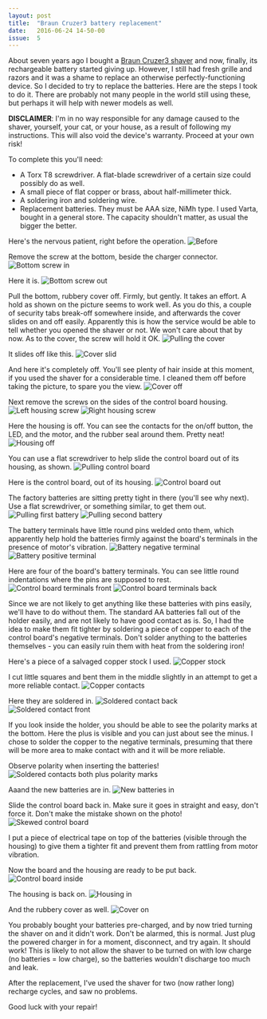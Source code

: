 ```yaml
---
layout: post
title:  "Braun Cruzer3 battery replacement"
date:   2016-06-24 14-50-00
issue:  5
---
```


About seven years ago I bought a [Braun Cruzer3 shaver][manual] and now,
finally, its rechargeable battery started giving up. However, I still had
fresh grille and razors and it was a shame to replace an otherwise
perfectly-functioning device. So I decided to try to replace the batteries.
Here are the steps I took to do it. There are probably not many people in the
world still using these, but perhaps it will help with newer models as well.

**DISCLAIMER**: I'm in no way responsible for any damage caused to the shaver,
yourself, your cat, or your house, as a result of following my instructions.
This will also void the device's warranty. Proceed at your own risk!

To complete this you'll need:

* A Torx T8 screwdriver. A flat-blade screwdriver of a certain size could
  possibly do as well.
* A small piece of flat copper or brass, about half-millimeter thick.
* A soldering iron and soldering wire.
* Replacement batteries. They must be AAA size, NiMh type. I used Varta,
  bought in a general store. The capacity shouldn't matter, as usual the
  bigger the better.

Here's the nervous patient, right before the operation.
![Before][before]

Remove the screw at the bottom, beside the charger connector.
![Bottom screw in][bottom_screw_in]

Here it is.
![Bottom screw out][bottom_screw_out]

Pull the bottom, rubbery cover off. Firmly, but gently. It takes an effort.  A
hold as shown on the picture seems to work well. As you do this, a couple of
security tabs break-off somewhere inside, and afterwards the cover slides on
and off easily. Apparently this is how the service would be able to tell
whether you opened the shaver or not. We won't care about that by now.
As to the cover, the screw will hold it OK.
![Pulling the cover][pulling_the_cover]

It slides off like this.
![Cover slid][cover_slid]

And here it's completely off. You'll see plenty of hair inside at this moment,
if you used the shaver for a considerable time. I cleaned them off before
taking the picture, to spare you the view.
![Cover off][cover_off]

Next remove the screws on the sides of the control board housing.
![Left housing screw][left_housing_screw]
![Right housing screw][right_housing_screw]

Here the housing is off. You can see the contacts for the on/off button, the
LED, and the motor, and the rubber seal around them. Pretty neat!
![Housing off][housing_off]

You can use a flat screwdriver to help slide the control board out of its
housing, as shown.
![Pulling control board][pulling_control_board]

Here is the control board, out of its housing.
![Control board out][control_board_out]

The factory batteries are sitting pretty tight in there (you'll see why next).
Use a flat screwdriver, or something similar, to get them out.
![Pulling first battery][pulling_first_battery]
![Pulling second battery][pulling_second_battery]

The battery terminals have little round pins welded onto them, which
apparently help hold the batteries firmly against the board's terminals in the
presence of motor's vibration.
![Battery negative terminal][battery_negative_terminal]
![Battery positive terminal][battery_positive_terminal]

Here are four of the board's battery terminals. You can see little round
indentations where the pins are supposed to rest.
![Control board terminals front][control_board_terminals_front]
![Control board terminals back][control_board_terminals_back]

Since we are not likely to get anything like these batteries with pins easily,
we'll have to do without them. The standard AA batteries fall out of the
holder easily, and are not likely to have good contact as is. So, I had the
idea to make them fit tighter by soldering a piece of copper to each of the
control board's negative terminals. Don't solder anything to the batteries
themselves - you can easily ruin them with heat from the soldering iron!

Here's a piece of a salvaged copper stock I used.
![Copper stock][copper_stock]

I cut little squares and bent them in the middle slightly in an attempt to get
a more reliable contact.
![Copper contacts][copper_contacts]

Here they are soldered in.
![Soldered contact back][soldered_contact_back]
![Soldered contact front][soldered_contact_front]

If you look inside the holder, you should be able to see the polarity marks at
the bottom. Here the plus is visible and you can just about see the minus.
I chose to solder the copper to the negative terminals, presuming that there
will be more area to make contact with and it will be more reliable.

Observe polarity when inserting the batteries!
![Soldered contacts both plus polarity marks][soldered_contacts_both_plus_polarity_marks]

Aaand the new batteries are in.
![New batteries in][new_batteries_in]

Slide the control board back in. Make sure it goes in straight and easy, don't
force it. Don't make the mistake shown on the photo!
![Skewed control board][skewed_control_board]

I put a piece of electrical tape on top of the batteries (visible through the
housing) to give them a tighter fit and prevent them from rattling from
motor vibration.

Now the board and the housing are ready to be put back.
![Control board inside][control_board_inside]

The housing is back on.
![Housing in][housing_in]

And the rubbery cover as well.
![Cover on][cover_on]

You probably bought your batteries pre-charged, and by now tried turning the
shaver on and it didn't work. Don't be alarmed, this is normal. Just plug the
powered charger in for a moment, disconnect, and try again. It should work!
This is likely to not allow the shaver to be turned on with low charge (no
batteries = low charge), so the batteries wouldn't discharge too much and
leak.

After the replacement, I've used the shaver for two (now rather long) recharge
cycles, and saw no problems.

Good luck with your repair!

[manual]:                                       http://www.service.braun.com/line/SH/S5733/S5733_14_NA.pdf
[before]:                                       /assets/2016-06-24-Braun-Cruzer3-battery-replacement/01.before.jpg
[bottom_screw_in]:                              /assets/2016-06-24-Braun-Cruzer3-battery-replacement/02.bottom_screw_in.jpg
[bottom_screw_out]:                             /assets/2016-06-24-Braun-Cruzer3-battery-replacement/03.bottom_screw_out.jpg
[pulling_the_cover]:                            /assets/2016-06-24-Braun-Cruzer3-battery-replacement/04.pulling_the_cover.jpg
[cover_slid]:                                   /assets/2016-06-24-Braun-Cruzer3-battery-replacement/05.cover_slid.jpg
[cover_off]:                                    /assets/2016-06-24-Braun-Cruzer3-battery-replacement/06.cover_off.jpg
[left_housing_screw]:                           /assets/2016-06-24-Braun-Cruzer3-battery-replacement/07.left_housing_screw.jpg
[right_housing_screw]:                          /assets/2016-06-24-Braun-Cruzer3-battery-replacement/08.right_housing_screw.jpg
[housing_off]:                                  /assets/2016-06-24-Braun-Cruzer3-battery-replacement/09.housing_off.jpg
[pulling_control_board]:                        /assets/2016-06-24-Braun-Cruzer3-battery-replacement/10.pulling_control_board.jpg
[control_board_out]:                            /assets/2016-06-24-Braun-Cruzer3-battery-replacement/11.control_board_out.jpg
[pulling_first_battery]:                        /assets/2016-06-24-Braun-Cruzer3-battery-replacement/12.pulling_first_battery.jpg
[pulling_second_battery]:                       /assets/2016-06-24-Braun-Cruzer3-battery-replacement/13.pulling_second_battery.jpg
[battery_negative_terminal]:                    /assets/2016-06-24-Braun-Cruzer3-battery-replacement/14.battery_negative_terminal.jpg
[battery_positive_terminal]:                    /assets/2016-06-24-Braun-Cruzer3-battery-replacement/15.battery_positive_terminal.jpg
[control_board_terminals_front]:                /assets/2016-06-24-Braun-Cruzer3-battery-replacement/16.control_board_terminals_front.jpg
[control_board_terminals_back]:                 /assets/2016-06-24-Braun-Cruzer3-battery-replacement/17.control_board_terminals_back.jpg
[copper_stock]:                                 /assets/2016-06-24-Braun-Cruzer3-battery-replacement/18.copper_stock.jpg
[copper_contacts]:                              /assets/2016-06-24-Braun-Cruzer3-battery-replacement/19.copper_contacts.jpg
[soldered_contact_back]:                        /assets/2016-06-24-Braun-Cruzer3-battery-replacement/20.soldered_contact_back.jpg
[soldered_contact_front]:                       /assets/2016-06-24-Braun-Cruzer3-battery-replacement/21.soldered_contact_front.jpg
[soldered_contacts_both_plus_polarity_marks]:	/assets/2016-06-24-Braun-Cruzer3-battery-replacement/22.soldered_contacts_both_plus_polarity_marks.jpg
[new_batteries_in]:                             /assets/2016-06-24-Braun-Cruzer3-battery-replacement/23.new_batteries_in.jpg
[skewed_control_board]:                         /assets/2016-06-24-Braun-Cruzer3-battery-replacement/24.skewed_control_board.jpg
[control_board_inside]:                         /assets/2016-06-24-Braun-Cruzer3-battery-replacement/25.control_board_inside.jpg
[housing_in]:                                   /assets/2016-06-24-Braun-Cruzer3-battery-replacement/26.housing_in.jpg
[cover_on]:                                     /assets/2016-06-24-Braun-Cruzer3-battery-replacement/27.cover_on.jpg
